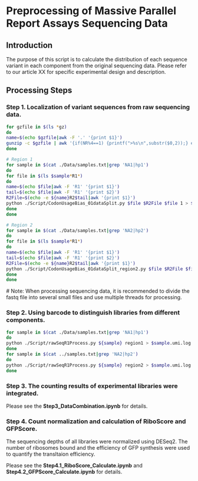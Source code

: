 # Preprocessing of Massive Parallel Report Assays Sequencing Data

## Introduction
The purpose of this script is to calculate the distribution of each sequence variant in each component from the original sequencing data. Please refer to our article XX for specific experimental design and description.

## Processing Steps

### Step 1. Localization of variant sequences from raw sequencing data.

``` bash
for gzfile in $(ls *gz)
do
name=$(echo $gzfile|awk -F '.' '{print $1}')
gunzip -c $gzfile | awk '{if(NR%4==1) {printf(">%s\n",substr($0,2));} else if(NR%4==2) print;}' > $name.fa
done

# Region 1
for sample in $(cat ./Data/samples.txt|grep 'NA1|hp1')
do
for file in $(ls $sample*R1*)
do
name=$(echo $file|awk -F 'R1' '{print $1}')
tail=$(echo $file|awk -F 'R1' '{print $2}')
R2File=$(echo -e ${name}R2$tail|awk '{print $1}')
python ./Script/CodonUsageBias_01dataSplit.py $file $R2File $file 1 > $file.log
done
done

# Region 2
for sample in $(cat ./Data/samples.txt|grep 'NA2|hp2')
do
for file in $(ls $sample*R1*)
do
name=$(echo $file|awk -F 'R1' '{print $1}')
tail=$(echo $file|awk -F 'R1' '{print $2}')
R2File=$(echo -e ${name}R2$tail|awk '{print $1}')
python ./Script/CodonUsageBias_01dataSplit_region2.py $file $R2File $file 1 > $file.log
done
done
```
\# Note: When processing sequencing data, it is recommended to divide the fastq file into several small files and use multiple threads for processing.

### Step 2. Using barcode to distinguish libraries from different components.

``` bash
for sample in $(cat ./Data/samples.txt|grep 'NA1|hp1')
do
python ./Script/rawSeqR1Process.py ${sample} region1 > $sample.umi.log
done
for sample in $(cat ../samples.txt|grep 'NA2|hp2')
do
python ./Script/rawSeqR1Process.py ${sample} region2 > $sample.umi.log
done
```

### Step 3. The counting results of experimental libraries were integrated.

Please see the **Step3_DataCombination.ipynb** for details.

### Step 4. Count normalization and calculation of RiboScore and GFPScore.
The sequencing depths of all libraries were normalized using DESeq2. 
The number of ribosomes bound and the efficiency of GFP synthesis were used to quantify the transltaion efficiency.

Please see the **Step4.1_RiboScore_Calculate.ipynb** and **Step4.2_GFPScore_Calculate.ipynb** for details.
